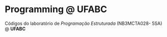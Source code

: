 # Programming @ UFABC

Códigos do laboratório de *Programação Estruturada* (NB3MCTA028- 5SA) @ **UFABC**